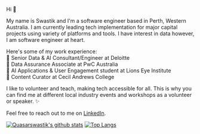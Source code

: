 Hi :wave:

My name is Swastik and I'm a software engineer based in Perth, Western Australia. I am currently leading tech implementation for major capital projects using variety of platforms and tools. I have interest in data however, I am software engineer at heart. 

Here's some of my work experience: <br>
🌟 Senior Data & AI Consultant/Engineer at Deloitte <br>
🌟 Data Assurance Associate at PwC Australia <br>
🌟 AI Applications & User Engagement student at Lions Eye Institute <br>
🌟 Content Curator at Cecil Andrews College <br>

I like to volunteer and teach, making tech accessible for all. This is why you can find me at different local industry events and workshops as a volunteer or speaker. ✨

Feel free to reach out to me on [LinkedIn](https://www.linkedin.com/in/swastikrajchauhan/). 

[![Quasarswastik's github stats](https://github-readme-stats.vercel.app/api?username=quasarswastik&show_icons=true&theme=radical)](https://github.com/anuraghazra/github-readme-stats)
[![Top Langs](https://github-readme-stats.vercel.app/api/top-langs/?username=quasarswastik&show_icons=true&theme=radical)](https://github.com/anuraghazra/github-readme-stats)

